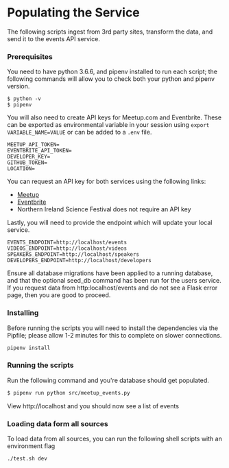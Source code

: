 Populating the Service
======================

The following scripts ingest from 3rd party sites, transform the data, and send it to the events API service.

### Prerequisites

You need to have python 3.6.6, and pipenv installed to run each script; the following commands will allow you to check both your python and pipenv version.

```
$ python -v
$ pipenv
```

You will also need to create API keys for Meetup.com and Eventbrite. These can be exported as environmental variable in your session using `export VARIABLE_NAME=VALUE` or can be added to a `.env` file.

```
MEETUP_API_TOKEN=
EVENTBRITE_API_TOKEN=
DEVELOPER_KEY=
GITHUB_TOKEN=
LOCATION=
```

You can request an API key for both services using the following links:

-	[Meetup](https://secure.meetup.com/meetup_api/key/)
-	[Eventbrite](https://www.eventbrite.co.uk/support/articles/en_US/How_To/how-to-locate-your-eventbrite-api-user-key?lg=en_GB)
-	Northern Ireland Science Festival does not require an API key

Lastly, you will need to provide the endpoint which will update your local service.

```
EVENTS_ENDPOINT=http://localhost/events
VIDEOS_ENDPOINT=http://localhost/videos
SPEAKERS_ENDPOINT=http://localhost/speakers
DEVELOPERS_ENDPOINT=http://localhost/developers
```

Ensure all database migrations have been applied to a running database, and that the optional seed_db command has been run for the users service. If you request data from http:localhost/events and do not see a Flask error page, then you are good to proceed.

### Installing

Before running the scripts you will need to install the dependencies via the Pipfile; please allow 1-2 minutes for this to complete on slower connections.

```sh
pipenv install
```

### Running the scripts

Run the following command and you're database should get populated.

```sh
$ pipenv run python src/meetup_events.py
```

View http://localhost and you should now see a list of events

### Loading data form all sources

To load data from all sources, you can run the following shell scripts with an environment flag

`./test.sh dev`
